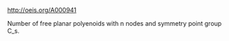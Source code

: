 http://oeis.org/A000941

Number of free planar polyenoids with n nodes and symmetry point group C_s.
